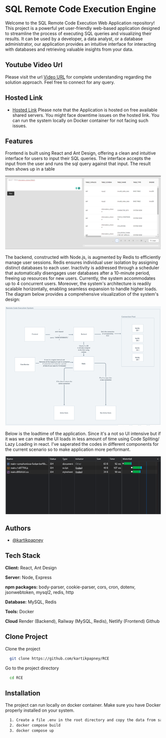 
# SQL Remote Code Execution Engine

Welcome to the SQL Remote Code Execution Web Application repository! This project is a powerful yet user-friendly web-based application designed to streamline the process of executing SQL queries and visualizing their results. It can be used by a developer, a data analyst, or a database administrator, our application provides an intuitive interface for interacting with databases and retrieving valuable insights from your data.


## Youtube Video Url
Please visit the url [Video URL](https://youtu.be/PzU25yj1k44) for complete understanding regarding the solution approach. Feel free to connect for any query.

## Hosted Link
 - [Hosted Link](https://main--symphonious-fudge-ba46bd.netlify.app/) Please note that the Application is hosted on free available shared servers. You might face downtime issues on the hosted link. You can run the system locally on Docker container for not facing such issues.


## Features

Frontend is built using React and Ant Design, offering a clean and intuitive interface for users to input their SQL queries. The interface accepts the input from the user and runs the sql query against that input. The result then shows up in a table 

![User Interface](./screenshots/ui.png)

The backend, constructed with Node.js, is augmented by Redis to efficiently manage user sessions. Redis ensures individual user isolation by assigning distinct databases to each user. Inactivity is addressed through a scheduler that automatically disengages user databases after a 10-minute period, freeing up resources for new users. Currently, the system accommodates up to 4 concurrent users. Moreover, the system's architecture is readily scalable horizontally, enabling seamless expansion to handle higher loads. The diagram below provides a comprehensive visualization of the system's design:

![System Design](./screenshots/design.png)

Below is the loadtime of the application. Since it's a not so UI intensive but if it was we can make the UI loads in less amount of time using Code Spliting/ Lazy Loading in react. I've saperated the codes in different components for the current scenario so to make application more performant.

![System Design](./screenshots/loadTime.png)



## Authors

- [@kartikpapney](https://github.com/kartikpapney)


## Tech Stack

**Client:** React, Ant Design

**Server:** Node, Express

**npm packages:** body-parser, cookie-parser, cors, cron, dotenv, jsonwebtoken, mysql2, redis, http

**Database:** MySQL, Redis

**Tools:** Docker

**Cloud** Render (Backend), Railway (MySQL, Redis), Netlify (Frontend) Github


## Clone Project

Clone the project

```bash
  git clone https://github.com/kartikpapney/RCE
```

Go to the project directory

```bash
  cd RCE
```


## Installation

The project can run locally on docker container. Make sure you have Docker properly installed on your system.

```bash
  1. Create a file .env in the root directory and copy the data from sample.env to .env file 
  2. docker compose build
  3. docker compose up
```